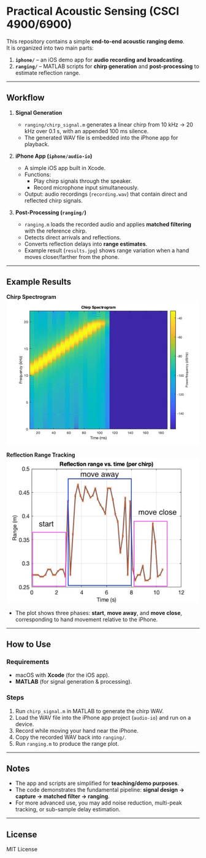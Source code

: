 # Practical Acoustic Sensing (CSCI 4900/6900)

This repository contains a simple **end-to-end acoustic ranging demo**.  
It is organized into two main parts:

1. **`iphone/`** – an iOS demo app for **audio recording and broadcasting**.  
2. **`ranging/`** – MATLAB scripts for **chirp generation** and **post-processing** to estimate reflection range.

---

## Workflow

1. **Signal Generation**  
   - `ranging/chirp_signal.m` generates a linear chirp from 10 kHz → 20 kHz over 0.1 s, with an appended 100 ms silence.  
   - The generated WAV file is embedded into the iPhone app for playback.

2. **iPhone App (`iphone/audio-io`)**  
   - A simple iOS app built in Xcode.  
   - Functions:  
     - Play chirp signals through the speaker.  
     - Record microphone input simultaneously.  
   - Output: audio recordings (`recording.wav`) that contain direct and reflected chirp signals.

3. **Post-Processing (`ranging/`)**  
   - `ranging.m` loads the recorded audio and applies **matched filtering** with the reference chirp.  
   - Detects direct arrivals and reflections.  
   - Converts reflection delays into **range estimates**.  
   - Example result (`results.jpg`) shows range variation when a hand moves closer/farther from the phone.

---

## Example Results

**Chirp Spectrogram**  
![chirp](ranging/output/chirp.jpg)

**Reflection Range Tracking**  
![results](ranging/output/results.jpg)

- The plot shows three phases: **start**, **move away**, and **move close**, corresponding to hand movement relative to the iPhone.

---

## How to Use

### Requirements
- macOS with **Xcode** (for the iOS app).  
- **MATLAB** (for signal generation & processing).  

### Steps
1. Run `chirp_signal.m` in MATLAB to generate the chirp WAV.  
2. Load the WAV file into the iPhone app project (`audio-io`) and run on a device.  
3. Record while moving your hand near the iPhone.  
4. Copy the recorded WAV back into `ranging/`.  
5. Run `ranging.m` to produce the range plot.

---

## Notes
- The app and scripts are simplified for **teaching/demo purposes**.  
- The code demonstrates the fundamental pipeline: **signal design → capture → matched filter → ranging**.  
- For more advanced use, you may add noise reduction, multi-peak tracking, or sub-sample delay estimation.

---

## License
MIT License
